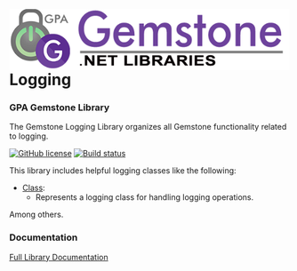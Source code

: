 <img align="right" src="img/gemstone-wide-600.png" alt="gemstone logo">

# Logging
### GPA Gemstone Library

The Gemstone Logging Library organizes all Gemstone functionality related to logging.

[![GitHub license](https://img.shields.io/github/license/gemstone/logging?color=4CC61E)](https://github.com/gemstone/logging/blob/master/LICENSE)
[![Build status](https://ci.appveyor.com/api/projects/status/ury75mtaq7tj1sp0?svg=true)](https://ci.appveyor.com/project/ritchiecarroll/logging)

This library includes helpful logging classes like the following:

* [Class](https://gemstone.github.io/logging/help/html/T_gemstone_logging_Class.htm):
  * Represents a logging class for handling logging operations.

Among others.

### Documentation
[Full Library Documentation](https://gemstone.github.io/logging/help)